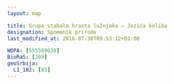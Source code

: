 ```yaml
---
layout: map

title: Grupa stabala hrasta lužnjaka – Jozića koliba
designation: Spomenik prirode
last_modified_at: 2018-07-30T09:53:12+02:00

WDPA: [555589039]
BioRaS: [269]
geoSrbija:
  L1_182: [85]
---
```

